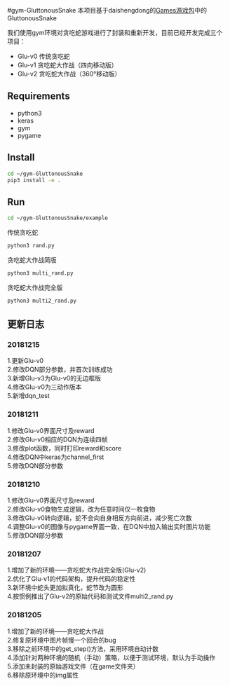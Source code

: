 #gym-GluttonousSnake
本项目基于daishengdong的[Games游戏包](https://github.com/daishengdong/Games)中的GluttonousSnake

我们使用gym环境对贪吃蛇游戏进行了封装和重新开发，目前已经开发完成三个项目：
 - Glu-v0 传统贪吃蛇
 - Glu-v1 贪吃蛇大作战（四向移动版）
 - Glu-v2 贪吃蛇大作战（360°移动版）

## Requirements

 - python3
 - keras
 - gym
 - pygame


## Install
```bash
cd ~/gym-GluttonousSnake
pip3 install -e .
```

## Run

```bash
cd ~/gym-GluttonousSnake/example
```
传统贪吃蛇
```bash
python3 rand.py
```
贪吃蛇大作战简版
```bash
python3 multi_rand.py
```
贪吃蛇大作战完全版
```bash
python3 multi2_rand.py
```


## 更新日志

### 20181215
1.更新Glu-v0  
2.修改DQN部分参数，并首次训练成功  
3.新增Glu-v3为Glu-v0的无边框版  
4.修改Glu-v0为三动作版本  
5.新增dqn_test  

### 20181211
1.修改Glu-v0界面尺寸及reward  
2.修改Glu-v0相应的DQN为连续四帧  
3.修改plot函数，同时打印reward和score  
4.修改DQN中keras为channel_first    
5.修改DQN部分参数 

### 20181210
1.修改Glu-v0界面尺寸及reward  
2.修改Glu-v0食物生成逻辑，改为任意时间仅一枚食物  
3.修改Glu-v0转向逻辑，蛇不会向自身相反方向前进，减少死亡次数  
4.调整Glu-v0的图像与pygame界面一致，在DQN中加入输出实时图片功能  
5.修改DQN部分参数  

### 20181207
1.增加了新的环境——贪吃蛇大作战完全版(Glu-v2)  
2.优化了Glu-v1的代码架构，提升代码的稳定性  
3.新环境中蛇头更加拟真化，蛇节改为圆形    
4.按惯例推出了Glu-v2的原始代码和测试文件multi2_rand.py

### 20181205 
1.增加了新的环境——贪吃蛇大作战  
2.修复原环境中图片帧慢一个回合的bug  
3.移除之前环境中的get_step()方法，采用环境自动计数  
4.添加针对两种环境的随机（手动）策略，以便于测试环境，默认为手动操作  
5.添加未封装的原始游戏文件（在game文件夹）  
6.移除原环境中的img属性